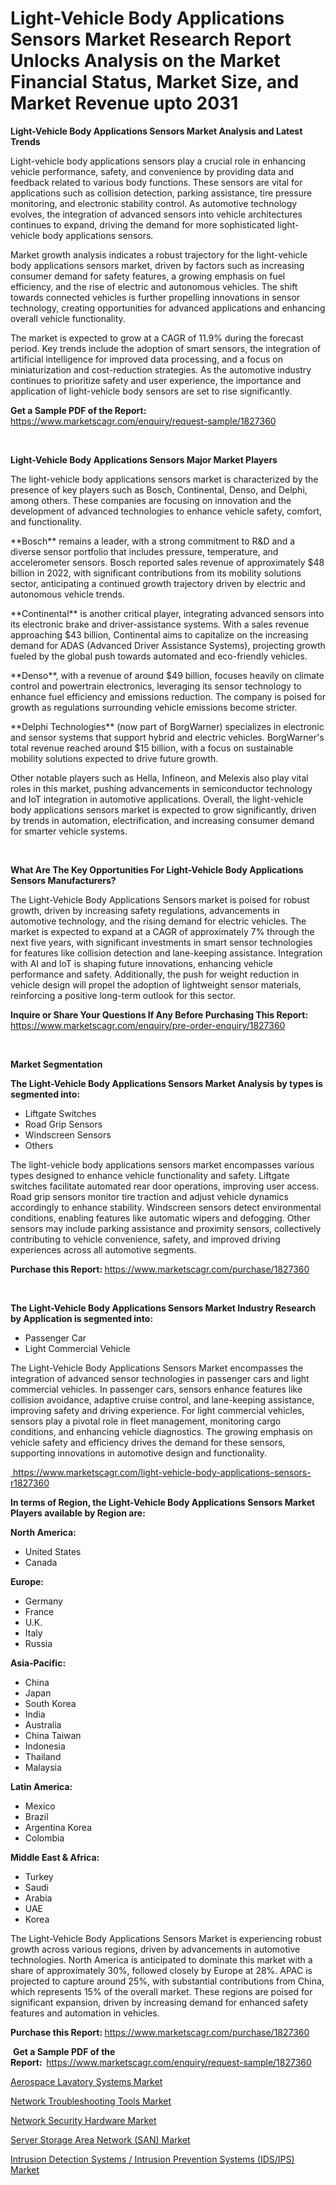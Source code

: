 <p><h1>Light-Vehicle Body Applications Sensors Market Research Report Unlocks Analysis on the Market Financial Status, Market Size, and Market Revenue upto 2031</h1></p><p><strong>Light-Vehicle Body Applications Sensors Market Analysis and Latest Trends</strong></p>
<p><p>Light-vehicle body applications sensors play a crucial role in enhancing vehicle performance, safety, and convenience by providing data and feedback related to various body functions. These sensors are vital for applications such as collision detection, parking assistance, tire pressure monitoring, and electronic stability control. As automotive technology evolves, the integration of advanced sensors into vehicle architectures continues to expand, driving the demand for more sophisticated light-vehicle body applications sensors.</p><p>Market growth analysis indicates a robust trajectory for the light-vehicle body applications sensors market, driven by factors such as increasing consumer demand for safety features, a growing emphasis on fuel efficiency, and the rise of electric and autonomous vehicles. The shift towards connected vehicles is further propelling innovations in sensor technology, creating opportunities for advanced applications and enhancing overall vehicle functionality.</p><p>The market is expected to grow at a CAGR of 11.9% during the forecast period. Key trends include the adoption of smart sensors, the integration of artificial intelligence for improved data processing, and a focus on miniaturization and cost-reduction strategies. As the automotive industry continues to prioritize safety and user experience, the importance and application of light-vehicle body sensors are set to rise significantly.</p></p>
<p><strong>Get a Sample PDF of the Report:&nbsp;</strong> <a href="https://www.marketscagr.com/enquiry/request-sample/1827360?utm_campaign=1126&utm_medium=2&utm_source=Github&utm_content=ia&utm_term=04112024&utm_id=light-vehicle-body-applications-sensors">https://www.marketscagr.com/enquiry/request-sample/1827360</a></p>
<p>&nbsp;</p>
<p><strong>Light-Vehicle Body Applications Sensors Major Market Players</strong></p>
<p><p>The light-vehicle body applications sensors market is characterized by the presence of key players such as Bosch, Continental, Denso, and Delphi, among others. These companies are focusing on innovation and the development of advanced technologies to enhance vehicle safety, comfort, and functionality.</p><p>**Bosch** remains a leader, with a strong commitment to R&D and a diverse sensor portfolio that includes pressure, temperature, and accelerometer sensors. Bosch reported sales revenue of approximately $48 billion in 2022, with significant contributions from its mobility solutions sector, anticipating a continued growth trajectory driven by electric and autonomous vehicle trends.</p><p>**Continental** is another critical player, integrating advanced sensors into its electronic brake and driver-assistance systems. With a sales revenue approaching $43 billion, Continental aims to capitalize on the increasing demand for ADAS (Advanced Driver Assistance Systems), projecting growth fueled by the global push towards automated and eco-friendly vehicles.</p><p>**Denso**, with a revenue of around $49 billion, focuses heavily on climate control and powertrain electronics, leveraging its sensor technology to enhance fuel efficiency and emissions reduction. The company is poised for growth as regulations surrounding vehicle emissions become stricter.</p><p>**Delphi Technologies** (now part of BorgWarner) specializes in electronic and sensor systems that support hybrid and electric vehicles. BorgWarner's total revenue reached around $15 billion, with a focus on sustainable mobility solutions expected to drive future growth.</p><p>Other notable players such as Hella, Infineon, and Melexis also play vital roles in this market, pushing advancements in semiconductor technology and IoT integration in automotive applications. Overall, the light-vehicle body applications sensors market is expected to grow significantly, driven by trends in automation, electrification, and increasing consumer demand for smarter vehicle systems.</p></p>
<p>&nbsp;</p>
<p><strong>What Are The Key Opportunities For Light-Vehicle Body Applications Sensors Manufacturers?</strong></p>
<p><p>The Light-Vehicle Body Applications Sensors market is poised for robust growth, driven by increasing safety regulations, advancements in automotive technology, and the rising demand for electric vehicles. The market is expected to expand at a CAGR of approximately 7% through the next five years, with significant investments in smart sensor technologies for features like collision detection and lane-keeping assistance. Integration with AI and IoT is shaping future innovations, enhancing vehicle performance and safety. Additionally, the push for weight reduction in vehicle design will propel the adoption of lightweight sensor materials, reinforcing a positive long-term outlook for this sector.</p></p>
<p><strong>Inquire or Share Your Questions If Any Before Purchasing This Report:</strong> <a href="https://www.marketscagr.com/enquiry/pre-order-enquiry/1827360?utm_campaign=1126&utm_medium=2&utm_source=Github&utm_content=ia&utm_term=04112024&utm_id=light-vehicle-body-applications-sensors">https://www.marketscagr.com/enquiry/pre-order-enquiry/1827360</a></p>
<p>&nbsp;</p>
<p><strong>Market Segmentation</strong></p>
<p><strong>The Light-Vehicle Body Applications Sensors Market Analysis by types is segmented into:</strong></p>
<p><ul><li>Liftgate Switches</li><li>Road Grip Sensors</li><li>Windscreen Sensors</li><li>Others</li></ul></p>
<p><p>The light-vehicle body applications sensors market encompasses various types designed to enhance vehicle functionality and safety. Liftgate switches facilitate automated rear door operations, improving user access. Road grip sensors monitor tire traction and adjust vehicle dynamics accordingly to enhance stability. Windscreen sensors detect environmental conditions, enabling features like automatic wipers and defogging. Other sensors may include parking assistance and proximity sensors, collectively contributing to vehicle convenience, safety, and improved driving experiences across all automotive segments.</p></p>
<p><strong>Purchase this Report:&nbsp;</strong><a href="https://www.marketscagr.com/purchase/1827360?utm_campaign=1126&utm_medium=2&utm_source=Github&utm_content=ia&utm_term=04112024&utm_id=light-vehicle-body-applications-sensors">https://www.marketscagr.com/purchase/1827360</a></p>
<p>&nbsp;</p>
<p><strong>The Light-Vehicle Body Applications Sensors Market Industry Research by Application is segmented into:</strong></p>
<p><ul><li>Passenger Car</li><li>Light Commercial Vehicle</li></ul></p>
<p><p>The Light-Vehicle Body Applications Sensors Market encompasses the integration of advanced sensor technologies in passenger cars and light commercial vehicles. In passenger cars, sensors enhance features like collision avoidance, adaptive cruise control, and lane-keeping assistance, improving safety and driving experience. For light commercial vehicles, sensors play a pivotal role in fleet management, monitoring cargo conditions, and enhancing vehicle diagnostics. The growing emphasis on vehicle safety and efficiency drives the demand for these sensors, supporting innovations in automotive design and functionality.</p></p>
<p><a href="https://www.marketscagr.com/light-vehicle-body-applications-sensors-r1827360?utm_campaign=1126&utm_medium=2&utm_source=Github&utm_content=ia&utm_term=04112024&utm_id=light-vehicle-body-applications-sensors">&nbsp;https://www.marketscagr.com/light-vehicle-body-applications-sensors-r1827360</a></p>
<p><strong>In terms of Region, the Light-Vehicle Body Applications Sensors Market Players available by Region are:</strong></p>
<p>
    <p> <strong> North America: </strong>
        <ul>
            <li>United States</li>
            <li>Canada</li>
        </ul>
        </p> 
    <p> <strong> Europe: </strong>
        <ul>
            <li>Germany</li>
            <li>France</li>
            <li>U.K.</li>
            <li>Italy</li>
            <li>Russia</li>
        </ul>
        </p> 
    <p> <strong> Asia-Pacific: </strong>
        <ul>
            <li>China</li>
            <li>Japan</li>
            <li>South Korea</li>
            <li>India</li>
            <li>Australia</li>
            <li>China Taiwan</li>
            <li>Indonesia</li>
            <li>Thailand</li>
            <li>Malaysia</li>
        </ul>
        </p> 
    <p> <strong> Latin America: </strong>
        <ul>
            <li>Mexico</li>
            <li>Brazil</li>
            <li>Argentina Korea</li>
            <li>Colombia</li>
        </ul>
        </p> 
    <p> <strong> Middle East & Africa: </strong>
        <ul>
            <li>Turkey</li>
            <li>Saudi</li>
            <li>Arabia</li>
            <li>UAE</li>
            <li>Korea</li>
        </ul>
    </p>
    </p>
<p><p>The Light-Vehicle Body Applications Sensors Market is experiencing robust growth across various regions, driven by advancements in automotive technologies. North America is anticipated to dominate this market with a share of approximately 30%, followed closely by Europe at 28%. APAC is projected to capture around 25%, with substantial contributions from China, which represents 15% of the overall market. These regions are poised for significant expansion, driven by increasing demand for enhanced safety features and automation in vehicles.</p></p>
<p><strong>Purchase this Report: </strong><a href="https://www.marketscagr.com/purchase/1827360?utm_campaign=1126&utm_medium=2&utm_source=Github&utm_content=ia&utm_term=04112024&utm_id=light-vehicle-body-applications-sensors">https://www.marketscagr.com/purchase/1827360</a></p>
<p>&nbsp;<strong>Get a Sample PDF of the Report:&nbsp;&nbsp;</strong><a href="https://www.marketscagr.com/enquiry/request-sample/1827360?utm_campaign=1126&utm_medium=2&utm_source=Github&utm_content=ia&utm_term=04112024&utm_id=light-vehicle-body-applications-sensors">https://www.marketscagr.com/enquiry/request-sample/1827360</a></p>
<p><strong></strong></p>
<p><p><a href="https://github.com/gdfhhhj/Market-Research-Report-List-6/blob/main/aerospace-lavatory-systems-market.md?utm_campaign=1126&utm_medium=2&utm_source=Github&utm_content=ia&utm_term=04112024&utm_id=light-vehicle-body-applications-sensors">Aerospace Lavatory Systems Market</a></p><p><a href="https://www.linkedin.com/pulse/global-network-troubleshooting-tools-market-opportunities-challenges2024-oodoe?utm_campaign=1126&utm_medium=2&utm_source=Github&utm_content=ia&utm_term=04112024&utm_id=light-vehicle-body-applications-sensors">Network Troubleshooting Tools Market</a></p><p><a href="https://www.linkedin.com/pulse/global-network-security-hardware-market-sector2024-2031-27fne?utm_campaign=1126&utm_medium=2&utm_source=Github&utm_content=ia&utm_term=04112024&utm_id=light-vehicle-body-applications-sensors">Network Security Hardware Market</a></p><p><a href="https://www.linkedin.com/pulse/server-storage-area-network-san-market-global-insights-sales-brtue?utm_campaign=1126&utm_medium=2&utm_source=Github&utm_content=ia&utm_term=04112024&utm_id=light-vehicle-body-applications-sensors">Server Storage Area Network (SAN) Market</a></p><p><a href="https://www.linkedin.com/pulse/mapping-intrusion-detection-systems-prevention-idsips-market-zanke?utm_campaign=1126&utm_medium=2&utm_source=Github&utm_content=ia&utm_term=04112024&utm_id=light-vehicle-body-applications-sensors">Intrusion Detection Systems / Intrusion Prevention Systems (IDS/IPS) Market</a></p></p>
